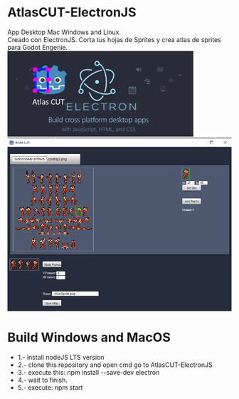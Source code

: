 # AtlasCUT-ElectronJS
App Desktop Mac Windows and Linux.<br>
Creado con ElectronJS. Corta tus hojas de Sprites y crea atlas de sprites para Godot Engenie.
![GitHub Logo](/images/build.png)
![GitHub Logo](/images/screenshot.png)

# Build Windows and MacOS

- 1.- install nodeJS LTS version
- 2.- clone this repository and open cmd go to AtlasCUT-ElectronJS
- 3.- execute this: npm install --save-dev electron
- 4.- wait to finish. 
- 5.- execute: npm start
